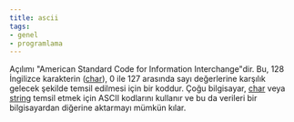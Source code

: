 ```yaml
---
title: ascii
tags:
- genel
- programlama
---
```


Açılımı "American Standard Code for Information Interchange"dir. Bu, 128 İngilizce karakterin ([char](/char)), 0 ile 127 arasında sayı değerlerine karşılık gelecek şekilde temsil edilmesi için bir koddur. Çoğu bilgisayar, [char](/char) veya [string](/string) temsil etmek için ASCII kodlarını kullanır ve bu da verileri bir bilgisayardan diğerine aktarmayı mümkün kılar.
